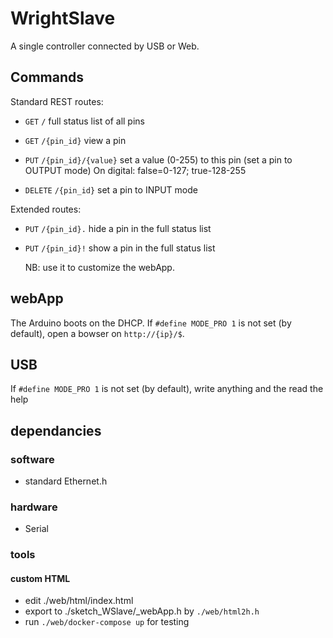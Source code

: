 # WrightSlave

A single controller connected by USB or Web.


## Commands

Standard REST routes:
- `GET` `/`
  full status list of all pins

- `GET` `/{pin_id}`
  view a pin

- `PUT` `/{pin_id}/{value}`
  set a value (0-255) to this pin
  (set a pin to OUTPUT mode)
  On digital: false=0-127; true-128-255

- `DELETE` `/{pin_id}`
  set a pin to INPUT mode

Extended routes:
- `PUT` `/{pin_id}.`
  hide a pin in the full status list

- `PUT` `/{pin_id}!`
  show a pin in the full status list

  NB: use it to customize the webApp.


## webApp

The Arduino boots on the DHCP.
If `#define MODE_PRO 1` is not set (by default),
open a bowser on `http://{ip}/$`.


## USB

If `#define MODE_PRO 1` is not set (by default),
write anything and the read the help


## dependancies

### software

- standard Ethernet.h


### hardware

- Serial


### tools

#### custom HTML

- edit ./web/html/index.html
- export to ./sketch_WSlave/_webApp.h by `./web/html2h.h`
- run `./web/docker-compose up` for testing
